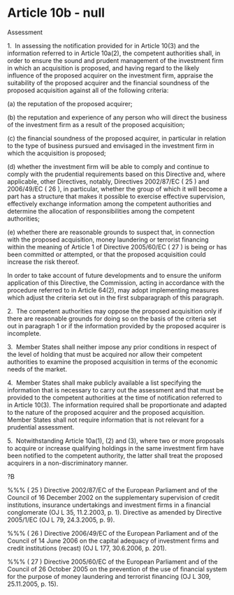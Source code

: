 # Article 10b - null


Assessment

1.  In assessing the notification provided for in Article 10(3) and the information referred to in Article 10a(2), the competent authorities shall, in order to ensure the sound and prudent management of the investment firm in which an acquisition is proposed, and having regard to the likely influence of the proposed acquirer on the investment firm, appraise the suitability of the proposed acquirer and the financial soundness of the proposed acquisition against all of the following criteria:

(a) the reputation of the proposed acquirer;

(b) the reputation and experience of any person who will direct the business of the investment firm as a result of the proposed acquisition;

(c) the financial soundness of the proposed acquirer, in particular in relation to the type of business pursued and envisaged in the investment firm in which the acquisition is proposed;

(d) whether the investment firm will be able to comply and continue to comply with the prudential requirements based on this Directive and, where applicable, other Directives, notably, Directives 2002/87/EC ( 25 ) and 2006/49/EC ( 26 ), in particular, whether the group of which it will become a part has a structure that makes it possible to exercise effective supervision, effectively exchange information among the competent authorities and determine the allocation of responsibilities among the competent authorities;

(e) whether there are reasonable grounds to suspect that, in connection with the proposed acquisition, money laundering or terrorist financing within the meaning of Article 1 of Directive 2005/60/EC ( 27 ) is being or has been committed or attempted, or that the proposed acquisition could increase the risk thereof.

In order to take account of future developments and to ensure the uniform application of this Directive, the Commission, acting in accordance with the procedure referred to in Article 64(2), may adopt implementing measures which adjust the criteria set out in the first subparagraph of this paragraph.

2.  The competent authorities may oppose the proposed acquisition only if there are reasonable grounds for doing so on the basis of the criteria set out in paragraph 1 or if the information provided by the proposed acquirer is incomplete.

3.  Member States shall neither impose any prior conditions in respect of the level of holding that must be acquired nor allow their competent authorities to examine the proposed acquisition in terms of the economic needs of the market.

4.  Member States shall make publicly available a list specifying the information that is necessary to carry out the assessment and that must be provided to the competent authorities at the time of notification referred to in Article 10(3). The information required shall be proportionate and adapted to the nature of the proposed acquirer and the proposed acquisition. Member States shall not require information that is not relevant for a prudential assessment.

5.  Notwithstanding Article 10a(1), (2) and (3), where two or more proposals to acquire or increase qualifying holdings in the same investment firm have been notified to the competent authority, the latter shall treat the proposed acquirers in a non-discriminatory manner.

?B

%%% ( 25 ) Directive 2002/87/EC of the European Parliament and of the Council of 16 December 2002 on the supplementary supervision of credit institutions, insurance undertakings and investment firms in a financial conglomerate (OJ L 35, 11.2.2003, p. 1). Directive as amended by Directive 2005/1/EC (OJ L 79, 24.3.2005, p. 9).

%%% ( 26 ) Directive 2006/49/EC of the European Parliament and of the Council of 14 June 2006 on the capital adequacy of investment firms and credit institutions (recast) (OJ L 177, 30.6.2006, p. 201).

%%% ( 27 ) Directive 2005/60/EC of the European Parliament and of the Council of 26 October 2005 on the prevention of the use of financial system for the purpose of money laundering and terrorist financing (OJ L 309, 25.11.2005, p. 15).

